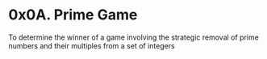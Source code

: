# 0x0A. Prime Game
To determine the winner of a game involving the strategic removal of prime numbers and their multiples from a set of integers
